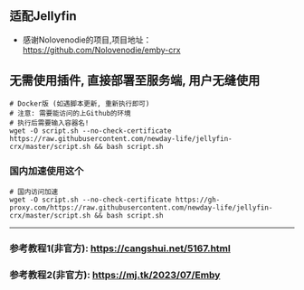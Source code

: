 ## 适配Jellyfin
- 感谢Nolovenodie的项目,项目地址：https://github.com/Nolovenodie/emby-crx

## 无需使用插件, 直接部署至服务端, 用户无缝使用

```
# Docker版 (如遇脚本更新, 重新执行即可)
# 注意: 需要能访问的上Github的环境
# 执行后需要输入容器名!
wget -O script.sh --no-check-certificate https://raw.githubusercontent.com/newday-life/jellyfin-crx/master/script.sh && bash script.sh
```
### 国内加速使用这个
```
# 国内访问加速
wget -O script.sh --no-check-certificate https://gh-proxy.com/https://raw.githubusercontent.com/newday-life/jellyfin-crx/master/script.sh && bash script.sh
```

---

### 参考教程1(非官方): https://cangshui.net/5167.html
### 参考教程2(非官方): https://mj.tk/2023/07/Emby
